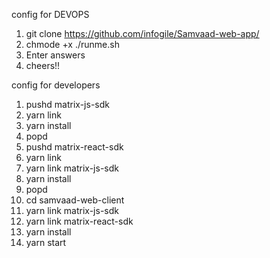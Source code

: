 config for DEVOPS
1. git clone https://github.com/infogile/Samvaad-web-app/ 
2. chmode +x ./runme.sh
3. Enter answers
4. cheers!!

config for developers
1. pushd matrix-js-sdk
2. yarn link
3. yarn install
4. popd
5. pushd matrix-react-sdk
6. yarn link
7. yarn link matrix-js-sdk
8. yarn install
9. popd
10. cd samvaad-web-client
11. yarn link matrix-js-sdk
12. yarn link matrix-react-sdk
13. yarn install
14. yarn start